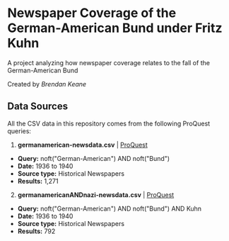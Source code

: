 # Newspaper Coverage of the German-American Bund under Fritz Kuhn
A project analyzing how newspaper coverage relates to the fall of the German-American Bund

Created by _Brendan Keane_

## Data Sources
All the CSV data in this repository comes from the following ProQuest queries:
1. **germanamerican-newsdata.csv** | [ProQuest](https://www.proquest.com/search/2165601?accountid=14784)
  - **Query:** noft("German-American") AND noft("Bund")
  - **Date:** 1936 to 1940
  - **Source type:** Historical Newspapers
  - **Results:** 1,271
2. **germanamericanANDnazi-newsdata.csv** | [ProQuest](https://www.proquest.com/search/2165602?accountid=14784)
  - **Query:** noft("German-American") AND noft("Bund") AND Kuhn
  - **Date:** 1936 to 1940
  - **Source type:** Historical Newspapers
  - **Results:** 792

